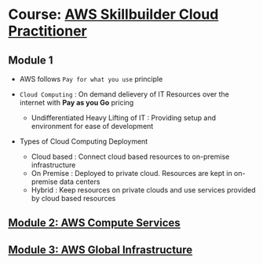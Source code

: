 # Course: [AWS Skillbuilder Cloud Practitioner](https://explore.skillbuilder.aws/learn/course/134/play/62437/aws-cloud-practitioner-essentials)

## Module 1

- AWS follows `Pay for what you use` principle
- `Cloud Computing` : On demand delievery of IT Resources over the internet with **Pay as you Go** pricing
  - Undifferentiated Heavy Lifting of IT : Providing setup and environment for ease of development

- Types of Cloud Computing Deployment
  - Cloud based : Connect cloud based resources to on-premise infrastructure
  - On Premise : Deployed to private cloud. Resources are kept in on-premise data centers 
  - Hybrid : Keep resources on private clouds and use services provided by cloud based resources

## [Module 2: AWS Compute Services](./AWS_Compute.md)

## [Module 3: AWS Global Infrastructure](./AWS_Infrastructure.md)
